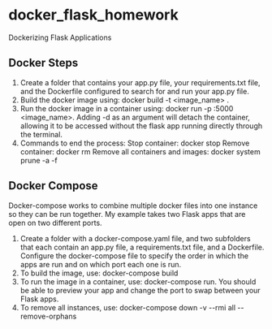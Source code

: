 # docker_flask_homework
Dockerizing Flask Applications


## Docker Steps

1. Create a folder that contains your app.py file, your requirements.txt file, and the Dockerfile configured to search for and run your app.py file.
2. Build the docker image using: docker build -t <image_name> .
3. Run the docker image in a container using: docker run -p <port>:5000 <image_name>. Adding -d as an argument will detach the container, allowing it to be accessed without the flask app running directly through the terminal.
4. Commands to end the process:
    Stop container: docker stop <container-id>
    Remove container: docker rm <container-id>
    Remove all containers and images: docker system prune -a -f


## Docker Compose

Docker-compose works to combine multiple docker files into one instance so they can be run together. My example takes two Flask apps that are open on two different ports.

1. Create a folder with a docker-compose.yaml file, and two subfolders that each contain an app.py file, a requirements.txt file, and a Dockerfile. Configure the docker-compose file to specify the order in which the apps are run and on which port each one is run.
2. To build the image, use: docker-compose build
3. To run the image in a container, use: docker-compose run. You should be able to preview your app and change the port to swap between your Flask apps.
4. To remove all instances, use: docker-compose down -v --rmi all --remove-orphans
   
